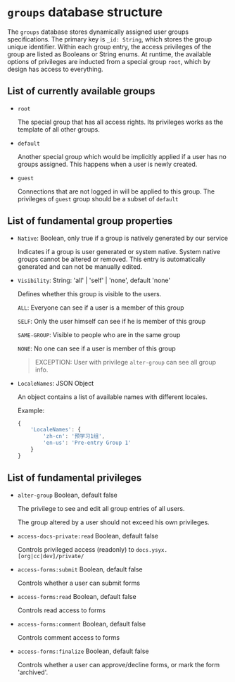 # `groups` database structure

The `groups` database stores dynamically assigned user groups specifications.
The primary key is `_id: String`, which stores the group unique identifier.
Within each group entry, the access privileges of the group are listed as Booleans or String enums.
At runtime, the available options of privileges are inducted from a special group `root`, which by design has access to everything.

## List of currently available groups

+ `root`

	The special group that has all access rights. Its privileges works as the template of all other groups.

+ `default`

	Another special group which would be implicitly applied if a user has no  groups assigned.
	This happens when a user is newly created.

+ `guest`

	Connections that are not logged in will be applied to this group.
	The privileges of `guest` group should be a subset of `default`

## List of fundamental group properties

+ `Native`: Boolean, only true if a group is natively generated by our service

	Indicates if a group is user generated or system native.
	System native groups cannot be altered or removed.
	This entry is automatically generated and can not be manually edited.

+ `Visibility`: String: 'all' | 'self' | 'none', default 'none'

	Defines whether this group is visible to the users.

	`ALL`: Everyone can see if a user is a member of this group

	`SELF`: Only the user himself can see if he is member of this group

	`SAME-GROUP`: Visible to people who are in the same group

	`NONE`: No one can see if a user is member of this group

	> EXCEPTION: User with privilege `alter-group` can see all group info.

+ `LocaleNames`: JSON Object

	An object contains a list of available names with different locales.

	Example:

	```js
	{
		'LocaleNames': {
			'zh-cn': '预学习1组',
			'en-us': 'Pre-entry Group 1'
		}
	}
	```

## List of fundamental privileges

+ `alter-group` Boolean, default false

	The privilege to see and edit all group entries of all users.

	The group altered by a user should not exceed his own privileges.

+ `access-docs-private:read` Boolean, default false

	Controls privileged access (readonly) to `docs.ysyx.[org|cc|dev]/private/`

+ `access-forms:submit` Boolean, default false

	Controls whether a user can submit forms

+ `access-forms:read` Boolean, default false

	Controls read access to forms

+ `access-forms:comment` Boolean, default false

	Controls comment access to forms

+ `access-forms:finalize` Boolean, default false

	Controls whether a user can approve/decline forms, or mark the form 'archived'.